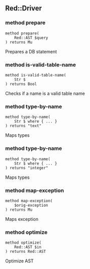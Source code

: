 Red::Driver
-----------

### method prepare

```perl6
method prepare(
    Red::AST $query
) returns Mu
```

Prepares a DB statement

### method is-valid-table-name

```perl6
method is-valid-table-name(
    Str $
) returns Bool
```

Checks if a name is a valid table name

### method type-by-name

```perl6
method type-by-name(
    Str $ where { ... }
) returns "text"
```

Maps types

### method type-by-name

```perl6
method type-by-name(
    Str $ where { ... }
) returns "integer"
```

Maps types

### method map-exception

```perl6
method map-exception(
    $orig-exception
) returns Mu
```

Maps exception

### method optimize

```perl6
method optimize(
    Red::AST $in
) returns Red::AST
```

Optimize AST

